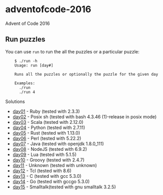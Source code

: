 # adventofcode-2016
Advent of Code 2016

## Run puzzles

You can use `run` to run the all the puzzles or a particular puzzle:

        $ ./run -h
        Usage: run [day#]

        Runs all the puzzles or optionally the puzzle for the given day

        Examples:
          ./run
          ./run 4

Solutions

* [day01](day01) - Ruby     (tested with 2.3.3)
* [day02](day02) - Posix sh (tested with bash 4.3.46 (1)-release in posix mode)
* [day03](day03) - Scala    (tested with 2.12.0)
* [day04](day04) - Python   (tested with 2.7.11)
* [day05](day05) - Rust     (tested with 1.13.0)
* [day06](day06) - Perl     (tested with 5.22.2)
* [day07](day07) - Java     (tested with openjdk 1.8.0_111)
* [day08](day08) - NodeJS   (tested with 6.9.2)
* [day09](day09) - Lua      (tested with 5.1.5)
* [day10](day10) - Groovy   (tested with 2.4.7)
* [day11](day11) - Unknown  (tested with unknown)
* [day12](day12) - Tcl      (tested with 8.6)
* [day13](day13) - C        (tested with gcc 5.3.0)
* [day14](day14) - Go       (tested with gccgo 5.3.0)
* [day15](day15) - Smalltalk(tested with gnu smalltalk 3.2.5)
